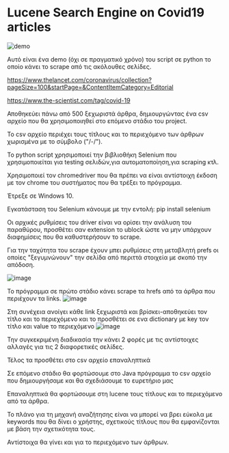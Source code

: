 # Lucene Search Engine on Covid19 articles
![demo](https://github.com/KonKar96/Lucene-Search-Engine-on-Covid19-articles-/blob/main/ezgif.com-gif-maker.gif)

Αυτό είναι ένα demo (όχι σε πραγματικό χρόνο) του script σε python το οποίο κάνει το scrape από τις ακόλουθες σελίδες.

https://www.thelancet.com/coronavirus/collection?pageSize=100&startPage=&ContentItemCategory=Editorial

https://www.the-scientist.com/tag/covid-19

Αποθηκεύει πάνω από 500 ξεχωριστά άρθρα, δημιουργώντας ένα csv αρχείο που θα χρησιμοποιηθεί στο επόμενο στάδιο του project.

Το csv αρχείο περιέχει τους τίτλους και το περιεχόμενο των άρθρων χωρισμένα με το σύμβολο ("/-/").

Το python script χρησιμοποιεί την βιβλιοθήκη Selenium που χρησιμοποιείται για testing σελιδών,για αυτοματοποίηση,για scraping κτλ.

Χρησιμοποιεί τον chromedriver που θα πρέπει να είναι αντίστοιχη έκδοση με τον chrome του συστήματος που θα τρέξει το πρόγραμμα.

Έτρεξε σε Windows 10.

Εγκατάσταση του Selenium κάνουμε με την εντολή: pip install selenium

Οι αρχικές ρυθμίσεις του driver είναι να ορίσει την ανάλυση του παραθύρου, προσθέτει σαν extension το ublock ώστε να μην υπάρχουν διαφημίσεις που θα καθυστερήσουν το scrape.

Για την ταχύτητα του scrape έχουν μπει ρυθμίσεις στη μεταβλητή prefs οι οποίες "ξεγυμνώνουν" την σελίδα από περιττά στοιχεία με σκοπό την απόδοση.

![image](https://user-images.githubusercontent.com/25888398/115105946-90d28e80-9f6a-11eb-9d97-3eb6fd4d5bec.png)

Το πρόγραμμα σε πρώτο στάδιο κάνει scrape τα hrefs από τα άρθρα που περιέχουν τα links.
![image](https://user-images.githubusercontent.com/25888398/115105965-a5af2200-9f6a-11eb-91d3-6a1516020b23.png)

Στη συνέχεια ανοίγει κάθε link ξεχωριστά και βρίσκει-αποθηκεύει τον τίτλο και το περιεχόμενο και το προσθέτει σε ενα dictionary με key τον τίτλο και value το περιεχόμενο
![image](https://user-images.githubusercontent.com/25888398/115105971-aba50300-9f6a-11eb-9c4c-e6a18ac91e24.png)

Την συγκεκριμένη διαδικασία την κάνει 2 φορές με τις αντίστοιχες αλλαγές για τις 2 διαφορετικές σελίδες.

Τέλος τα προσθέτει στο csv αρχείο επαναληπτικά

Σε επόμενο στάδιο θα φορτώσουμε στο Java πρόγραμμα το csv αρχείο που δημιουργήσαμε και θα σχεδιάσουμε το ευρετήριο μας

Επαναληπτικά θα φορτώσουμε στη lucene τους τίτλους και το περιεχόμενο από τα άρθρα.

Το πλάνο για τη μηχανή αναζήτησης είναι να μπορεί να βρει εύκολα με keywords που θα δίνει ο χρήστης, σχετικούς τίτλους που θα εμφανίζονται με βάση την σχετικότητα τους.

Αντίστοιχα θα γίνει και για το περιεχόμενο των άρθρων.
